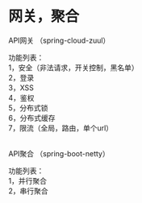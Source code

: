 # 网关，聚合
API网关 （spring-cloud-zuul）

功能列表： <br>
1，安全（非法请求，开关控制，黑名单） <br>
2，登录 <br>
3，XSS <br>
4，鉴权 <br>
5，分布式锁 <br>
6，分布式缓存 <br>
7，限流（全局，路由，单个url）<br>
<br>


API聚合 （spring-boot-netty）

功能列表：<br>
1，并行聚合<br>
2，串行聚合<br>
<br>